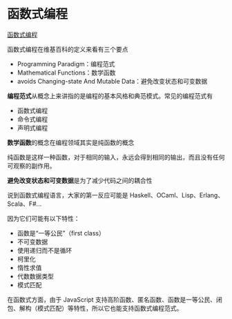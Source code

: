 # 函数式编程

[函数式编程](https://juejin.im/post/5b7014d5518825612d6441f8)

函数式编程在维基百科的定义来看有三个要点

* Programming Paradigm：编程范式
* Mathematical Functions：数学函数
* avoids Changing-state And Mutable Data：避免改变状态和可变数据

**编程范式**从概念上来讲指的是编程的基本风格和典范模式。常见的编程范式有

* 函数式编程
* 命令式编程
* 声明式编程

**数学函数**的概念在编程领域其实是纯函数的概念

纯函数是这样一种函数，对于相同的输入，永远会得到相同的输出，而且没有任何可观察的副作用。

**避免改变状态和可变数据**是为了减少代码之间的耦合性

说到函数式编程语言，大家的第一反应可能是 Haskell、OCaml、Lisp、Erlang、Scala、F#...

因为它们可能有以下特性：

* 函数是“一等公民”（first class）
* 不可变数据
* 使用递归而不是循环
* 柯里化
* 惰性求值
* 代数数据类型
* 模式匹配

在函数式方面，由于 JavaScript 支持高阶函数、匿名函数、函数是一等公民、闭包、解构（模式匹配）等特性，所以它也能支持函数式编程范式。
